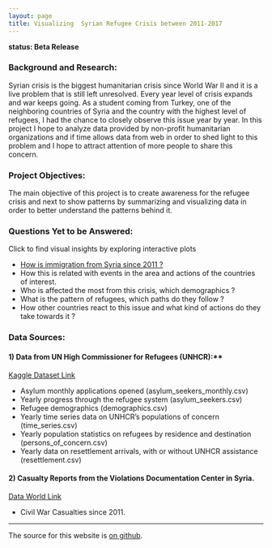 ```yaml
---
layout: page
title: Visualizing  Syrian Refugee Crisis between 2011-2017
---
```


**status: Beta Release**

### Background and Research:

Syrian crisis is the biggest humanitarian crisis since World War
II and it is a live problem that is still left unresolved. 
Every year level of crisis expands and war keeps going. 
As a student coming from Turkey, one of the neighboring countries 
of Syria and the country with the highest level of refugees,
I had the chance to closely observe this issue year by year.
In this project I hope to analyze data provided by non-profit
humanitarian organizations and if time allows data from web in
order to shed light to this problem and I hope to attract 
attention of more people to share this concern. 

### Project Objectives:

The main objective of this project is to create awareness for
the refugee crisis and next to show patterns by summarizing and
visualizing data in order to better understand the patterns behind it. 

### Questions Yet to be Answered:

Click to find visual insights by exploring interactive plots 

- [How is immigration from Syria since 2011 ?](pages/where.html) 
- How this is related with events in the area and actions of the countries of interest.
- Who is affected the most from this crisis, which demographics ?
- What is the pattern of refugees, which paths do they follow ?
- How other countries react to this issue and what kind of actions do they take towards it ?


### Data Sources:

#### 1) Data from UN High Commissioner for Refugees (UNHCR):**

[Kaggle Dataset Link](https://www.kaggle.com/unitednations/refugee-data)

- Asylum monthly applications opened (asylum_seekers_monthly.csv)
- Yearly progress through the refugee system (asylum_seekers.csv)
- Refugee demographics (demographics.csv)
- Yearly time series data on UNHCR’s populations of concern (time_series.csv)
- Yearly population statistics on refugees by residence and destination (persons_of_concern.csv)
- Yearly data on resettlement arrivals, with or without UNHCR assistance (resettlement.csv)

#### 2) Casualty Reports from the Violations Documentation Center in Syria.

[Data World Link](https://data.world/polymathic/casualties-of-the-syrian-civil-war)

- Civil War Casualties since 2011.

---

The source for this website is [on github](https://github.com/KeremTurgutlu/syrian_crisis).
